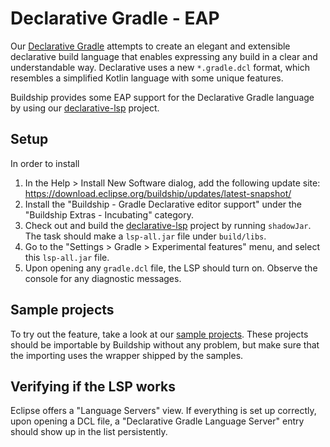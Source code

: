 # Declarative Gradle - EAP

Our [Declarative Gradle](https://declarative.gradle.org/) attempts to create an elegant and extensible declarative build language that enables expressing any build in a clear and understandable way.
Declarative uses a new `*.gradle.dcl` format, which resembles a simplified Kotlin language with some unique features.

Buildship provides some EAP support for the Declarative Gradle language by using our [declarative-lsp](https://github.com/gradle/declarative-lsp) project.

## Setup

In order to install

1. In the Help > Install New Software dialog, add the following update site: https://download.eclipse.org/buildship/updates/latest-snapshot/
1. Install the "Buildship - Gradle Declarative editor support" under the "Buildship Extras - Incubating" category.
1. Check out and build the [declarative-lsp](https://github.com/gradle/declarative-lsp) project by running `shadowJar`. The task should make a `lsp-all.jar` file under `build/libs`.
1. Go to the "Settings > Gradle > Experimental features" menu, and select this `lsp-all.jar` file.
1. Upon opening any `gradle.dcl` file, the LSP should turn on. Observe the console for any diagnostic messages.

## Sample projects

To try out the feature, take a look at our [sample projects](https://declarative.gradle.org/docs/getting-started/samples/).
These projects should be importable by Buildship without any problem, but make sure that the importing uses the wrapper shipped by the samples.

## Verifying if the LSP works

Eclipse offers a "Language Servers" view.
If everything is set up correctly, upon opening a DCL file, a "Declarative Gradle Language Server" entry should show up in the list persistently.
